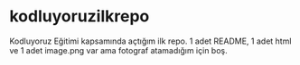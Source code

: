 # kodluyoruzilkrepo
Kodluyoruz Eğitimi kapsamında açtığım ilk repo. 1 adet README, 1 adet html ve 1 adet image.png var ama fotograf atamadığım için boş.
